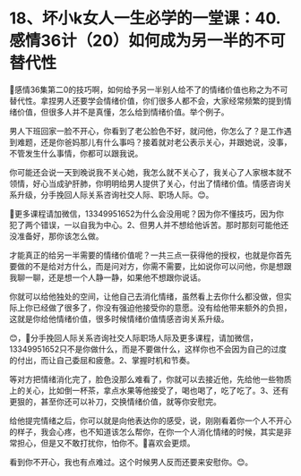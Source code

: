 # 18、坏小k女人一生必学的一堂课：40.感情36计（20）如何成为另一半的不可替代性

🎼感情36集第二0的技巧啊，如何给予另一半别人给不了的情绪价值也称之为不可替代性。拿捏男人还要学会情绪价值，你们很多人都不会，大家经常频繁的提到情绪价值，但很多人并不是真懂，怎么给到情绪价值。举个例子。

男人下班回家一脸不开心，你看到了老公脸色不好，就问他，你怎么了？是工作遇到难题，还是你爸妈那儿有什么事吗？接着就对老公表示关心，并跟她说，没事，不管发生什么事情，你都可以跟我说。

你可能还会说一天到晚说我不关心她，我怎么就不关心了，我关心了人家根本就不领情，好心当成驴肝肺，你明明给男人提供了关心，付出了情绪价值。情感咨询关系升级，分手挽回人际关系咨询社交人际、职场人际。😊。

🎼更多课程请加微信，13349951652为什么会没用呢？因为你不懂技巧，因为你犯了两个错误，一以自我为中心。2、但男人并不想给他诉苦。那时那刻可能他还没准备好，那你该怎么做。

才能真正的给另一半需要的情绪价值呢？一共三点一获得他的授权，也就是你首先要做的不是给对方什么，而是问对方，你需不需要，比如说你可以问他，你是想跟我聊一聊，还是想一个人静一静，如果他不想跟你说话。

你就可以给他独处的空间，让他自己去消化情绪，虽然看上去你什么都没做，但实际上你已经做了很多了，你没有强迫他接受你的意愿。没有给他带来额外的负担，这就是你给他情绪价值，很多时候情绪价值情感咨询关系升级。

😊，🎼分手挽回人际关系咨询社交人际职场人际及更多课程，请加微信，13349951652只不是你做什么，而是不要做什么，这样你也不会因为自己的过度的付出，而让自己委屈和疲惫。2、掌握时机和节奏。

等对方把情绪消化完了，脸色没那么难看了，你就可以去接近他，先给他一些物质上的关心，比如倒一杯茶，拿点水果等他接受了，喝也喝了，吃了吃了。3、还有更狠的，甚至你还可以补刀，交换情绪价值，就等你安慰完。

给他提完情绪之后，你可以就是向他表达你的感受，说，刚刚看着你一个人不开心的样子，我会心疼，也不知道该怎么帮你，在你一个人消化情绪的时候，其实是非常担心，但是又不敢打扰你，怕你不。🎼喜欢会更烦。

看到你不开心，我也有点难过。这个时候男人反而还要来安慰你。😊。